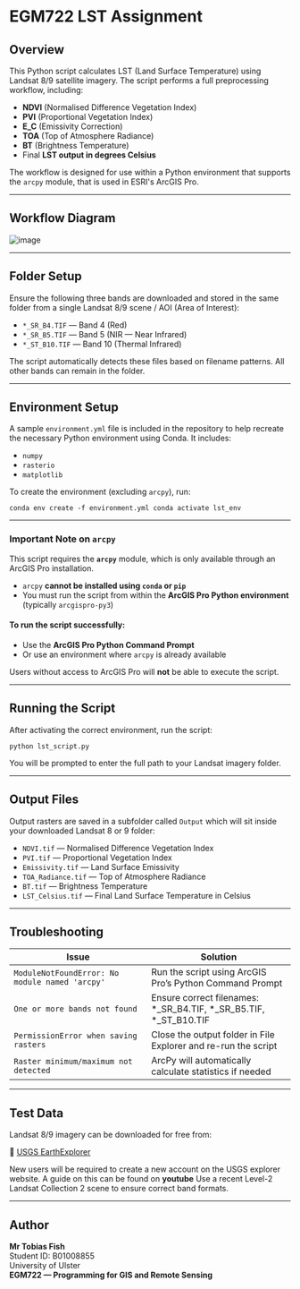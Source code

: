 # EGM722 LST Assignment

## Overview

This Python script calculates LST (Land Surface Temperature) using Landsat 8/9 satellite imagery. The script performs a full preprocessing workflow, including:

- **NDVI** (Normalised Difference Vegetation Index)
- **PVI** (Proportional Vegetation Index)
- **E_C** (Emissivity Correction)
- **TOA** (Top of Atmosphere Radiance)
- **BT** (Brightness Temperature)
- Final **LST output in degrees Celsius**

The workflow is designed for use within a Python environment that supports the `arcpy` module, that is used in ESRI's ArcGIS Pro.

---

## Workflow Diagram

![image](https://github.com/user-attachments/assets/25c630be-bbce-4edc-a0de-8d7a7332df96)

---

## Folder Setup

Ensure the following three bands are downloaded and stored in the same folder from a single Landsat 8/9 scene / AOI (Area of Interest):

- `*_SR_B4.TIF` — Band 4 (Red)
- `*_SR_B5.TIF` — Band 5 (NIR — Near Infrared)
- `*_ST_B10.TIF` — Band 10 (Thermal Infrared)

The script automatically detects these files based on filename patterns. All other bands can remain in the folder.

---

## Environment Setup

A sample `environment.yml` file is included in the repository to help recreate the necessary Python environment using Conda. It includes:

- `numpy`
- `rasterio`
- `matplotlib`

To create the environment (excluding `arcpy`), run:

``` conda env create -f environment.yml conda activate lst_env ```

---

### Important Note on `arcpy`

This script requires the **`arcpy`** module, which is only available through an ArcGIS Pro installation.

- `arcpy` **cannot be installed using `conda` or `pip`**
- You must run the script from within the **ArcGIS Pro Python environment** (typically `arcgispro-py3`)

#### To run the script successfully:
- Use the **ArcGIS Pro Python Command Prompt**
- Or use an environment where `arcpy` is already available

Users without access to ArcGIS Pro will **not** be able to execute the script.

---

## Running the Script

After activating the correct environment, run the script:

``` python lst_script.py ```

You will be prompted to enter the full path to your Landsat imagery folder.

---

## Output Files

Output rasters are saved in a subfolder called `Output` which will sit inside your downloaded Landsat 8 or 9 folder:

- `NDVI.tif` — Normalised Difference Vegetation Index
- `PVI.tif` — Proportional Vegetation Index
- `Emissivity.tif` — Land Surface Emissivity
- `TOA_Radiance.tif` — Top of Atmosphere Radiance
- `BT.tif` — Brightness Temperature
- `LST_Celsius.tif` — Final Land Surface Temperature in Celsius

---

## Troubleshooting

| Issue                                           | Solution                                                      |
|------------------------------------------------|---------------------------------------------------------------|
| `ModuleNotFoundError: No module named 'arcpy'` | Run the script using ArcGIS Pro’s Python Command Prompt       |
| `One or more bands not found`                  | Ensure correct filenames: *_SR_B4.TIF, *_SR_B5.TIF, *_ST_B10.TIF |
| `PermissionError when saving rasters`          | Close the output folder in File Explorer and re-run the script |
| `Raster minimum/maximum not detected`          | ArcPy will automatically calculate statistics if needed       |

---

## Test Data

Landsat 8/9 imagery can be downloaded for free from:

📎 [USGS EarthExplorer](https://earthexplorer.usgs.gov/)

New users will be required to create a new account on the USGS explorer website.
A guide on this can be found on **youtube**
Use a recent Level-2 Landsat Collection 2 scene to ensure correct band formats.

---

## Author

**Mr Tobias Fish**  
Student ID: B01008855  
University of Ulster  
**EGM722 — Programming for GIS and Remote Sensing**

